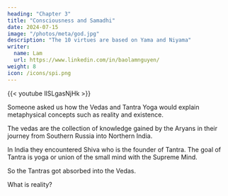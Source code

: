 ```yaml
---
heading: "Chapter 3"
title: "Consciousness and Samadhi"
date: 2024-07-15
image: "/photos/meta/god.jpg"
description: "The 10 virtues are based on Yama and Niyama"
writer:
  name: Lam
  url: https://www.linkedin.com/in/baolamnguyen/
weight: 8
icon: /icons/spi.png
---
```



<!-- Aether Mechanics: Consciousness and Samadhi -->

{{< youtube lISLgasNjHk >}}


Someone asked us how the Vedas and Tantra Yoga would explain metaphysical concepts such as reality and existence. 

The vedas are the collection of knowledge gained by the Aryans in their journey from Southern Russia into Northern India. 

In India they encountered Shiva who is the founder of Tantra. The goal of Tantra is yoga or union of the small mind with the Supreme Mind. 

So the Tantras got absorbed into the Vedas. 

What is reality? 


<!-- https://youtu.be/lISLgasNjHk -->
